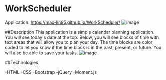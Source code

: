﻿# WorkScheduler
Application: https://max-lin95.github.io/WorkScheduler/
![image](https://user-images.githubusercontent.com/103705511/202933397-088e9efe-422d-4140-a550-83dba835480b.png)

##Description
This application is a simple calendar planning application. You will see today's date at the top. Below, you will see blocks of time with text areas that will allow you to plan your day. The time blocks are color coded to let you know if the time block is in the past, present, or future. You will also be able to save your tasks.
![image](https://user-images.githubusercontent.com/103705511/202933436-bb2e32f6-6f17-4410-b65a-90667443f771.png)

##Technologies

-HTML
-CSS
-Bootstrap
-jQuery
-Moment.js
